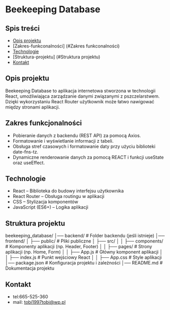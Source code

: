 # Beekeeping Database
## Spis treści
* [Opis projektu](#Opis-projektu)
* [Zakres-funkconalności] (#Zakres funkconalności)
* [Technologie](#Technologie)
* [Struktura-projektu] (#Struktura projektu)
* [Kontakt](Kontakt)
## Opis projektu
Beekeeping Database to aplikacja internetowa stworzona w technologii React, umożliwiająca zarządzanie danymi związanymi z pszczelarstwem. Dzięki wykorzystaniu React Router użytkownik może łatwo nawigować między stronami aplikacji.
## Zakres funkcjonalności
- Pobieranie danych z backendu (REST API) za pomocą Axios.
- Formatowanie i wyświetlanie informacji z tabeli.
- Obsługa stref czasowych i formatowanie daty przy użyciu biblioteki date-fns-tz.
- Dynamiczne renderowanie danych za pomocą REACT i funkcji useState oraz useEffect.
## Technologie
- React – Biblioteka do budowy interfejsu użytkownika
- React Router – Obsługa routingu w aplikacji
- CSS – Stylizacja komponentów
- JavaScript (ES6+) – Logika aplikacji
## Struktura projektu
beekeeping_database/
│── backend/               # Folder backendu (jeśli istnieje)
│── frontend/
│   ├── public/            # Pliki publiczne
│   ├── src/
│   │   ├── components/    # Komponenty aplikacji (np. Header, Footer)
│   │   ├── pages/         # Strony aplikacji (np. Home, Form)
│   │   ├── App.js         # Główny komponent aplikacji
│   │   ├── index.js       # Punkt wejściowy React
│   │   ├── App.css        # Style aplikacji
│── package.json           # Konfiguracja projektu i zależności
│── README.md              # Dokumentacja projektu
## Kontakt
- tel:665-525-360
- mail: tobi1997tobi@wp.pl